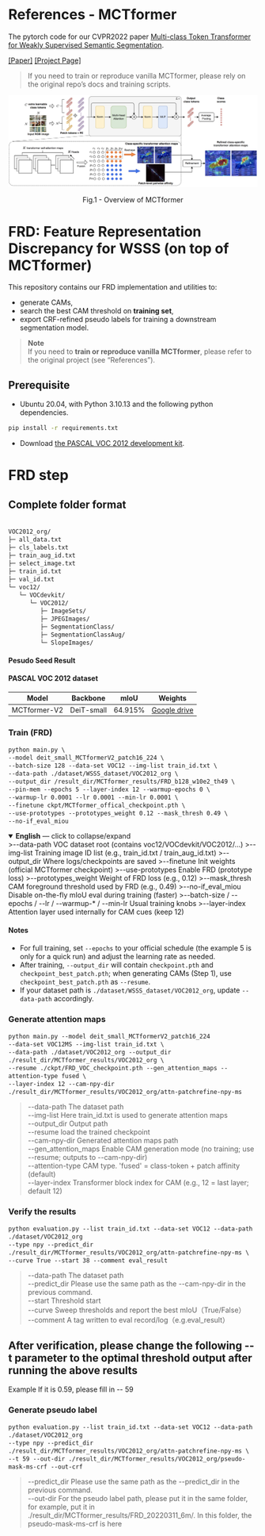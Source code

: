 
# References - MCTformer
The pytorch code for our CVPR2022 paper [Multi-class Token Transformer for Weakly Supervised Semantic Segmentation](https://arxiv.org/abs/2203.02891).

[[Paper]](https://arxiv.org/abs/2203.02891) [[Project Page]](https://xulianuwa.github.io/MCTformer-project-page/)
> If you need to train or reproduce vanilla MCTformer, please rely on the original repo’s docs and training scripts.

<p align="center">
  <img src="MCTformer-V1.png" width="720" title="Overview of MCTformer-V1" >
</p>
<p align = "center">
Fig.1 - Overview of MCTformer
</p>


# FRD: Feature Representation Discrepancy for WSSS (on top of MCTformer)

This repository contains our FRD implementation and utilities to:
- generate CAMs,
- search the best CAM threshold on **training set**,
- export CRF-refined pseudo labels for training a downstream segmentation model.

> **Note**    
> If you need to **train or reproduce vanilla MCTformer**, please refer to the original project (see “References”).

## Prerequisite
- Ubuntu 20.04, with Python 3.10.13 and the following python dependencies.
```bash
pip install -r requirements.txt
```
- Download [the PASCAL VOC 2012 development kit](http://host.robots.ox.ac.uk/pascal/VOC/voc2012).



# FRD step

## Complete folder format

```text

VOC2012_org/
├─ all_data.txt
├─ cls_labels.txt
├─ train_aug_id.txt
├─ select_image.txt
├─ train_id.txt
├─ val_id.txt
└─ voc12/
   └─ VOCdevkit/
      └─ VOC2012/
         ├─ ImageSets/
         ├─ JPEGImages/
         ├─ SegmentationClass/
         ├─ SegmentationClassAug/
         └─ SlopeImages/
```
#### Pesudo Seed Result
#### PASCAL VOC 2012 dataset
<table>
  <thead>
    <tr>
      <th style="text-align:center;">Model</th>
      <th style="text-align:center;">Backbone</th>
      <th style="text-align:center;">mIoU</th>
      <th style="text-align:center;">Weights</th>
    </tr>
  </thead>
  <tbody>
    <tr>
      <td style="text-align:center;">MCTformer-V2</td>
      <td style="text-align:center;">DeiT-small</td>
      <td style="text-align:center;">64.915%</td>
      <td style="text-align:center;"><a href="https://drive.google.com/file/d/1loK45CexEmkilebWFlDUp3zACH0-F6vr/view?usp=sharing">Google drive</a></td>
    </tr>
  </tbody>
</table>

### Train (FRD)
```text
python main.py \
--model deit_small_MCTformerV2_patch16_224 \
--batch-size 128 --data-set VOC12 --img-list train_id.txt \
--data-path ./dataset/WSSS_dataset/VOC2012_org \
--output_dir /result_dir/MCTformer_results/FRD_b128_w10e2_th49 \
--pin-mem --epochs 5 --layer-index 12 --warmup-epochs 0 \
--warmup-lr 0.0001 --lr 0.0001 --min-lr 0.0001 \
--finetune ckpt/MCTformer_offical_checkpoint.pth \
--use-prototypes --prototypes_weight 0.12 --mask_thresh 0.49 \
--no-if_eval_miou
```

<details open>
<summary><strong>English</strong> — click to collapse/expand</summary>
>--data-path          VOC dataset root (contains voc12/VOCdevkit/VOC2012/…)  
>--img-list           Training image ID list (e.g., train_id.txt / train_aug_id.txt)  
>--output_dir         Where logs/checkpoints are saved  
>--finetune           Init weights (official MCTformer checkpoint)  
>--use-prototypes     Enable FRD (prototype loss)  
>--prototypes_weight  Weight of FRD loss (e.g., 0.12)  
>--mask_thresh        CAM foreground threshold used by FRD (e.g., 0.49)  
>--no-if_eval_miou    Disable on-the-fly mIoU eval during training (faster)  
>--batch-size / --epochs / --lr / --warmup-* / --min-lr  Usual training knobs  
>--layer-index        Attention layer used internally for CAM cues (keep 12)  
</details>

#### Notes

- For full training, set `--epochs` to your official schedule (the example 5 is only for a quick run) and adjust the learning rate as needed.
- After training, `--output_dir` will contain `checkpoint.pth` and `checkpoint_best_patch.pth`; when generating CAMs (Step 1), use `checkpoint_best_patch.pth` as `--resume`.
- If your dataset path is `./dataset/WSSS_dataset/VOC2012_org`, update `--data-path` accordingly.


### Generate attention maps
```text
python main.py --model deit_small_MCTformerV2_patch16_224 
--data-set VOC12MS --img-list train_id.txt \
--data-path ./dataset/VOC2012_org --output_dir ./result_dir/MCTformer_results/VOC2012_org \
--resume ./ckpt/FRD_VOC_checkpoint.pth --gen_attention_maps --attention-type fused \
--layer-index 12 --cam-npy-dir ./result_dir/MCTformer_results/VOC2012_org/attn-patchrefine-npy-ms
```

>--data-path The dataset path  
>--img-list Here train_id.txt is used to generate attention maps  
>--output_dir  Output path  
>--resume   load the trained checkpoint  
>--cam-npy-dir Generated attention maps path  
>--gen_attention_maps  Enable CAM generation mode (no training; use --resume; outputs to --cam-npy-dir)  
>--attention-type  CAM type. 'fused' = class-token + patch affinity (default)  
>--layer-index   Transformer block index for CAM (e.g., 12 = last layer; default 12)  


### Verify the results
```text
python evaluation.py --list train_id.txt --data-set VOC12 --data-path ./dataset/VOC2012_org 
--type npy --predict_dir ./result_dir/MCTformer_results/VOC2012_org/attn-patchrefine-npy-ms \
--curve True --start 38 --comment eval_result
```

>--data-path The dataset path  
>--predict_dir Please use the same path as the --cam-npy-dir in the previous command.  
>--start    Threshold start  
>--curve    Sweep thresholds and report the best mIoU（True/False）  
>--comment   A tag written to eval record/log（e.g.eval_result）  


## After verification, please change the following --t parameter to the optimal threshold output after running the above results
Example If it is 0.59, please fill in -- 59

### Generate pseudo label 
```text
python evaluation.py --list train_id.txt --data-set VOC12 --data-path ./dataset/VOC2012_org 
--type npy --predict_dir ./result_dir/MCTformer_results/VOC2012_org/attn-patchrefine-npy-ms \
--t 59 --out-dir ./result_dir/MCTformer_results/VOC2012_org/pseudo-mask-ms-crf --out-crf 
```

>--predict_dir Please use the same path as the --predict_dir in the previous command.  
>--out-dir For the pseudo label path, please put it in the same folder, for example, put it in ./result_dir/MCTformer_results/FRD_20220311_6m/. In this folder, the pseudo-mask-ms-crf is here
